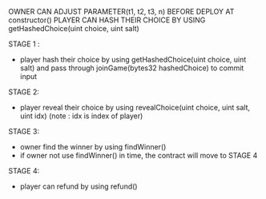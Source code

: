 OWNER CAN ADJUST PARAMETER(t1, t2, t3, n) BEFORE DEPLOY AT constructor()
PLAYER CAN HASH THEIR CHOICE BY USING getHashedChoice(uint choice, uint salt)

STAGE 1 :
  - player hash their choice by using getHashedChoice(uint choice, uint salt) and pass through joinGame(bytes32 hashedChoice) to commit input

STAGE 2:
  - player reveal their choice by using revealChoice(uint choice, uint salt, uint idx) (note : idx is index of player) 

STAGE 3:
  - owner find the winner by using findWinner()
  - if owner not use findWinner() in time, the contract will move to STAGE 4 

STAGE 4:
  - player can refund by using refund()

